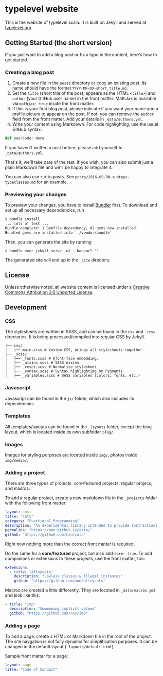 typelevel website
=================

This is the website of typelevel.scala. It is built on Jekyll and served at [typelevel.org](https://typelevel.org).

## Getting Started (the short version)

If you just want to add a blog post or fix a typo in the content, here's how to get started.

### Creating a blog post

1. Create a new file in the `posts` directory or copy an existing post. Its name should have the format `YYYY-MM-DD-short_title.md`.
2. Set the `title` (short title of the post, appears as the HTML `<title>`) and `author` (your GitHub user name) in the front matter. MathJax is available via `mathjax: true` inside the front matter.
3. If this is your first blog post, please indicate if you want your name and a profile picture to appear on the post. If not, you can remove the `author` field from the front matter. Add your details in `_data/authors.yml`.
4. Write your content using Markdown. For code highlighting, use the usual GitHub syntax:

```scala
def yourCode: Here
```

If you haven't written a post before, please add yourself to `_data/authors.yml`.

That's it, we'll take care of the rest. If you wish, you can also submit just a plain Markdown file and we'll be happy to integrate it.

You can also use `tut` in posts. See `posts/2016-09-30-subtype-typeclasses.md` for an example.

### Previewing your changes

To preview your changes, you have to install [Bundler](https://bundler.io/) first.
To download and set up all necessary dependencies, run

```bash
$ bundle install
... lots of text ...
Bundle complete! 1 Gemfile dependency, 81 gems now installed.
Bundled gems are installed into `./vendor/bundle`
```

Then, you can generate the site by running

```
$ bundle exec jekyll serve -wl --baseurl ''
```

The generated site will end up in the `_site` directory.

## License

Unless otherwise noted, all website content is licensed under a [Creative Commons Attribution 3.0 Unported License](https://creativecommons.org/licenses/by/3.0/deed.en_US).

## Development

### CSS

The stylesheets are written in SASS, and can be found in the `css` and `_scss` directories.
It is being processed/compiled into regular CSS by Jekyll.

```
├── css/
│   ├── main.scss # Custom CSS, brings all stylesheets together
├── _scss/
│   ├── _fonts.scss # @font-face embedding.
│   ├── _mixins.scss # SASS mixins
│   ├── _reset.scss # Normalize stylesheet
│   ├── _syntax.scss # Syntax highlighting by Pygments
│   ├── _variables.scss # SASS variables (colors, fonts, etc.)
```

### Javascript

Javascript can be found in the `js/` folder, which also includes its dependencies.

### Templates

All templates/layouts can be found in the `_layouts` folder, except the blog layout, which is located inside its own subfolder `blog/`.

### Images

Images for styling purposes are located inside `img/`, photos inside `img/media/`.

### Adding a project

There are three types of projects: core/featured projects, regular projecs, and macros.

To add a regular project, create a new markdown file in the `_projects` folder with the following front matter:

```yml
layout: post
title: "Cats"
category: "Functional Programming"
description: "An experimental library intended to provide abstractions for functional programming in Scala, leveraging its unique features. Design goals are approachability, modularity, documentation and efficiency."
permalink: "https://non.github.io/cats/"
github: "https://github.com/non/cats"
```

Right now nothing more than the correct front matter is required.

Do the same for a **core/featured** project, but also add `core: true`.
To add companions or extensions to these projects, use the front matter, too:

```yml
extensions:
  - title: "Alleycats"
    description: "Lawless classes & illegal instances"
    github: "https://github.com/non/alleycats"
```

Macros are created a little differently. They are located in `_data/macros.yml` and look like this:

```yml
- title: "imp"
  description: "Summoning implicit values"
  github: "https://github.com/non/imp"
```

### Adding a page

To add a page, create a HTML or Markdown file in the root of the project. The site navgation is not fully dynamic for simplification purposes. It can be changed in the default layout (`_layouts/default.html`).

Sample front matter for a page:

```yml
layout: page
title: "Code of Conduct"
```
